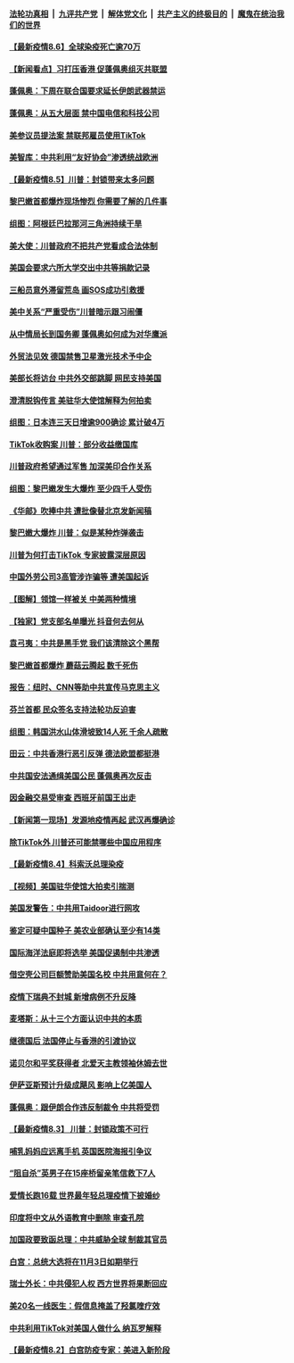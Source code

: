 

####  [法轮功真相](../../../../basic/blob/master/README.md?t=08061202) &nbsp;|&nbsp; [九评共产党](../../../../9ping.md/blob/master/README.md?t=08061202) &nbsp;|&nbsp; [解体党文化](../../../../jtdwh.md/blob/master/README.md?t=08061202)  &nbsp;|&nbsp; [共产主义的终极目的](../../../../gczydzjmd.md/blob/master/README.md?t=08061202) &nbsp;|&nbsp; [魔鬼在统治我们的世界](../../../../mgztzwmdsj.md/blob/master/README.md?t=08061202) 

#### [【最新疫情8.6】全球染疫死亡逾70万](../pages/nsc418/n12310031.md?t=08061202) 

#### [【新闻看点】习打压香港 促蓬佩奥组灭共联盟](../pages/nsc418/n12309720.md?t=08061202) 

#### [蓬佩奥：下周在联合国要求延长伊朗武器禁运](../pages/nsc418/n12309756.md?t=08061202) 

#### [蓬佩奥：从五大层面 禁中国电信和科技公司](../pages/nsc418/n12309561.md?t=08061202) 

#### [美参议员提法案 禁联邦雇员使用TikTok](../pages/nsc418/n12309735.md?t=08061202) 

#### [美智库：中共利用“友好协会”渗透统战欧洲](../pages/nsc418/n12309517.md?t=08061202) 

#### [【最新疫情8.5】川普：封锁带来太多问题](../pages/nsc418/n12307186.md?t=08061202) 

#### [黎巴嫩首都爆炸现场惨烈 你需要了解的几件事](../pages/nsc418/n12309232.md?t=08061202) 

#### [组图：阿根廷巴拉那河三角洲持续干旱](../pages/nsc418/n12308676.md?t=08061202) 

#### [美大使：川普政府不把共产党看成合法体制](../pages/nsc418/n12309039.md?t=08061202) 

#### [美国会要求六所大学交出中共等捐款记录](../pages/nsc418/n12308964.md?t=08061202) 

#### [三船员意外滞留荒岛 画SOS成功引救援](../pages/nsc418/n12307678.md?t=08061202) 

#### [美中关系“严重受伤”川普暗示跟习闹僵](../pages/nsc418/n12308293.md?t=08061202) 

#### [从中情局长到国务卿 蓬佩奥如何成为对华鹰派](../pages/nsc418/n12308567.md?t=08061202) 

#### [外贸法见效 德国禁售卫星激光技术予中企](../pages/nsc418/n12307412.md?t=08061202) 

#### [美部长将访台 中共外交部跳脚 网民支持美国](../pages/nsc418/n12308245.md?t=08061202) 

#### [澄清脱钩传言 美驻华大使馆解释为何拍卖](../pages/nsc418/n12308463.md?t=08061202) 

#### [组图：日本连三天日增逾900确诊 累计破4万](../pages/nsc418/n12305853.md?t=08061202) 

#### [TikTok收购案 川普：部分收益缴国库](../pages/nsc418/n12308403.md?t=08061202) 

#### [川普政府希望通过军售 加深美印合作关系](../pages/nsc418/n12308336.md?t=08061202) 

#### [组图：黎巴嫩发生大爆炸 至少四千人受伤](../pages/nsc418/n12307952.md?t=08061202) 

#### [《华邮》吹捧中共 遭批像替北京发新闻稿](../pages/nsc418/n12307996.md?t=08061202) 

#### [黎巴嫩大爆炸 川普：似是某种炸弹袭击](../pages/nsc418/n12307535.md?t=08061202) 

#### [川普为何打击TikTok 专家披露深层原因](../pages/nsc418/n12306603.md?t=08061202) 

#### [中国外劳公司3高管涉诈骗等 遭美国起诉](../pages/nsc418/n12307276.md?t=08061202) 

#### [【图解】领馆一样被关 中美两种情境](../pages/nsc418/n12306916.md?t=08061202) 

#### [【独家】党支部名单曝光 抖音何去何从](../pages/nsc418/n12306881.md?t=08061202) 

#### [袁弓夷：中共是黑手党 我们该清除这个黑帮](../pages/nsc418/n12306940.md?t=08061202) 

#### [黎巴嫩首都爆炸 蘑菇云腾起 数千死伤](../pages/nsc418/n12306655.md?t=08061202) 

#### [报告：纽时、CNN等助中共宣传马克思主义](../pages/nsc418/n12306276.md?t=08061202) 

#### [芬兰首都 民众签名支持法轮功反迫害](../pages/nsc418/n12303719.md?t=08061202) 

#### [组图：韩国洪水山体滑坡致14人死 千余人疏散](../pages/nsc418/n12306362.md?t=08061202) 

#### [田云：中共香港行恶引反弹 德法欧盟都挺港](../pages/nsc418/n12304890.md?t=08061202) 

#### [中共国安法通缉美国公民 蓬佩奥再次反击](../pages/nsc418/n12306463.md?t=08061202) 

#### [因金融交易受审查 西班牙前国王出走](../pages/nsc418/n12306174.md?t=08061202) 

#### [【新闻第一现场】发源地疫情再起 武汉再爆确诊](../pages/nsc418/n12306007.md?t=08061202) 

#### [除TikTok外 川普还可能禁哪些中国应用程序](../pages/nsc418/n12306153.md?t=08061202) 

#### [【最新疫情8.4】科索沃总理染疫](../pages/nsc418/n12304636.md?t=08061202) 

#### [【视频】美国驻华使馆大拍卖引揣测](../pages/nsc418/n12305262.md?t=08061202) 

#### [美国发警告：中共用Taidoor进行网攻](../pages/nsc418/n12305501.md?t=08061202) 

#### [鉴定可疑中国种子 美农业部确认至少有14类](../pages/nsc418/n12305491.md?t=08061202) 

#### [国际海洋法庭即将选举 美国促遏制中共渗透](../pages/nsc418/n12305186.md?t=08061202) 

#### [借空壳公司巨额赞助美国名校 中共用意何在？](../pages/nsc418/n12304472.md?t=08061202) 

#### [疫情下瑞典不封城 新增病例不升反降](../pages/nsc418/n12304215.md?t=08061202) 

#### [麦塔斯：从十三个方面认识中共的本质](../pages/nsc418/n12304082.md?t=08061202) 

#### [继德国后 法国停止与香港的引渡协议](../pages/nsc418/n12303960.md?t=08061202) 

#### [诺贝尔和平奖获得者 北爱天主教领袖休姆去世](../pages/nsc418/n12303937.md?t=08061202) 

#### [伊萨亚斯预计升级成飓风 影响上亿美国人](../pages/nsc418/n12303930.md?t=08061202) 

#### [蓬佩奥：跟伊朗合作违反制裁令 中共将受罚](../pages/nsc418/n12303947.md?t=08061202) 

#### [【最新疫情8.3】 川普：封锁政策不可行](../pages/nsc418/n12299879.md?t=08061202) 

#### [哺乳妈妈应远离手机 英国医院海报引争议](../pages/nsc418/n12303737.md?t=08061202) 

#### [“阻自杀”英男子在15座桥留亲笔信救下7人](../pages/nsc418/n12303703.md?t=08061202) 

#### [爱情长跑16载 世界最年轻总理疫情下披婚纱](../pages/nsc418/n12303668.md?t=08061202) 

#### [印度将中文从外语教育中删除 审查孔院](../pages/nsc418/n12303551.md?t=08061202) 

#### [加国政要致函总理：中共威胁全球 制裁其官员](../pages/nsc418/n12298338.md?t=08061202) 

#### [白宫：总统大选将在11月3日如期举行](../pages/nsc418/n12302944.md?t=08061202) 

#### [瑞士外长：中共侵犯人权 西方世界将果断回应](../pages/nsc418/n12302289.md?t=08061202) 

#### [美20名一线医生：假信息掩盖了羟氯喹疗效](../pages/nsc418/n12301892.md?t=08061202) 

#### [中共利用TikTok对美国人做什么 纳瓦罗解释](../pages/nsc418/n12301755.md?t=08061202) 

#### [【最新疫情8.2】白宫防疫专家：美进入新阶段](../pages/nsc418/n12296613.md?t=08061202) 


